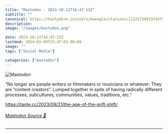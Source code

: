 ```yaml
---
title: "Mastodon - 2023-10-11T16:47:13Z"
subtitle: ""
canonical: https://hachyderm.io/users/mweagle/statuses/111217399135447965
description:
image: "/images/mastodon.png"

date: 2023-10-11T16:47:13Z
lastmod: 2024-03-09T15:47:03-08:00
image: ""
tags: ["Social Media"]

categories: ["mastodon"]
---
```

![Mastodon](/images/mastodon.png)

<p>“No longer are people writers or filmmakers or musicians or whatever: They are “content creators”. Lumped together in spite of having radically different processes, subcultures, communities, values, traditions, etc.”</p><p><a href="https://tante.cc/2023/09/21/the-age-of-the-grift-shift/" target="_blank" rel="nofollow noopener noreferrer" translate="no"><span class="invisible">https://</span><span class="ellipsis">tante.cc/2023/09/21/the-age-of</span><span class="invisible">-the-grift-shift/</span></a></p>


###### [Mastodon Source 🐘](https://hachyderm.io/@mweagle/111217399135447965)

___

